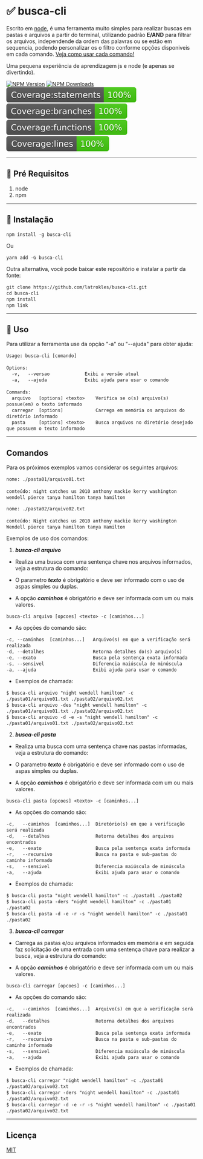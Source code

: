 # ✅ busca-cli

Escrito em [node](http://nodejs.org), é uma ferramenta muito simples para realizar buscas em pastas e arquivos a partir do terminal, utilizando padrão **E/AND** para filtrar os arquivos, independende da ordem das palavras ou se estão em sequencia, podendo personalizar os o filtro conforme opções disponiveis em cada comando. [Veja como usar cada comando!](#comandos)

Uma pequena experiência de aprendizagem js e node (e apenas se divertindo).

[![NPM Version][npm-image]][npm-url]
[![NPM Downloads][downloads-image]][downloads-url]
![badge-statements]
![badge-branches]
![badge-functions]
![badge-lines]

---

## 🔹 Pré Requisitos

1. node
1. npm

---

## 🔹 Instalação

```
npm install -g busca-cli
```

Ou

```
yarn add -G busca-cli
```

Outra alternativa, você pode baixar este repositório e instalar a partir da fonte:

```
git clone https://github.com/latrokles/busca-cli.git
cd busca-cli
npm install
npm link
```

---

## 🔹 Uso

Para utilizar a ferramenta use da opção "-a" ou "--ajuda" para obter ajuda:

```
Usage: busca-cli [comando]

Options:
  -v,   --versao             Exibi a versão atual
  -a,   --ajuda              Exibi ajuda para usar o comando

Commands:
  arquivo   [options] <texto>    Verifica se o(s) arquivo(s) possue(em) o texto informado
  carregar  [options]            Carrega em memória os arquivos do diretório informado
  pasta     [options] <texto>    Busca arquivos no diretório desejado que possuem o texto informado
```

---

## Comandos

Para os próximos exemplos vamos considerar os seguintes arquivos:

```
nome: ./pasta01/arquivo01.txt

conteúdo: night catches us 2010 anthony mackie kerry washington wendell pierce tanya hamilton tanya hamilton
```

```
nome: ./pasta02/arquivo02.txt

conteúdo: Night catches us 2010 anthony mackie kerry washington Wendell pierce tanya hamilton tanya Hamilton
```

Exemplos de uso dos comandos:

1. **_busca-cli arquivo_**

- Realiza uma busca com uma sentença chave nos arquivos informados, veja a estrutura do comando:

- O parametro **_texto_** é obrigatório e deve ser informado com o uso de aspas simples ou duplas.
- A opção **_caminhos_** é obrigatório e deve ser informada com um ou mais valores.

```
busca-cli arquivo [opcoes] <texto> -c [caminhos...]
```

- As opções do comando são:

```
-c, --caminhos  [caminhos...]   Arquivo(s) em que a verificação será realizada
-d, --detalhes                  Retorna detalhes do(s) arquivo(s)
-e, --exato                     Busca pela sentença exata informada
-s, --sensivel                  Diferencia maiúscula de minúscula
-a, --ajuda                     Exibi ajuda para usar o comando
```

- Exemplos de chamada:

```
$ busca-cli arquivo "night wendell hamilton" -c ./pasta01/arquivo01.txt ./pasta02/arquivo02.txt
$ busca-cli arquivo -des "night wendell hamilton" -c ./pasta01/arquivo01.txt ./pasta02/arquivo02.txt
$ busca-cli arquivo -d -e -s "night wendell hamilton" -c ./pasta01/arquivo01.txt ./pasta02/arquivo02.txt
```

2. **_busca-cli pasta_**

- Realiza uma busca com uma sentença chave nas pastas informadas, veja a estrutura do comando:

- O parametro **_texto_** é obrigatório e deve ser informado com o uso de aspas simples ou duplas.
- A opção **_caminhos_** é obrigatório e deve ser informada com um ou mais valores.

```
busca-cli pasta [opcoes] <texto> -c [caminhos...]
```

- As opções do comando são:

```
-c,   --caminhos  [caminhos...]  Diretório(s) em que a verificação será realizada
-d,   --detalhes                 Retorna detalhes dos arquivos encontrados
-e,   --exato                    Busca pela sentença exata informada
-r,   --recursivo                Busca na pasta e sub-pastas do caminho informado
-s,   --sensivel                 Diferencia maiúscula de minúscula
-a,   --ajuda                    Exibi ajuda para usar o comando
```

- Exemplos de chamada:

```
$ busca-cli pasta "night wendell hamilton" -c ./pasta01 ./pasta02
$ busca-cli pasta -ders "night wendell hamilton" -c ./pasta01 ./pasta02
$ busca-cli pasta -d -e -r -s "night wendell hamilton" -c ./pasta01 ./pasta02
```

3. **_busca-cli carregar_**

- Carrega as pastas e/ou arquivos informados em memória e em seguida faz solicitação de uma entrada com uma sentença chave para realizar a busca, veja a estrutura do comando:

- A opção **_caminhos_** é obrigatório e deve ser informada com um ou mais valores.

```
busca-cli carregar [opcoes] -c [caminhos...]
```

- As opções do comando são:

```
-c,   --caminhos  [caminhos...]  Arquivo(s) em que a verificação será realizada
-d,   --detalhes                 Retorna detalhes dos arquivos encontrados
-e,   --exato                    Busca pela sentença exata informada
-r,   --recursivo                Busca na pasta e sub-pastas do caminho informado
-s,   --sensivel                 Diferencia maiúscula de minúscula
-a,   --ajuda                    Exibi ajuda para usar o comando
```

- Exemplos de chamada:

```
$ busca-cli carregar "night wendell hamilton" -c ./pasta01 ./pasta02/arquivo02.txt
$ busca-cli carregar -ders "night wendell hamilton" -c ./pasta01 ./pasta02/arquivo02.txt
$ busca-cli carregar -d -e -r -s "night wendell hamilton" -c ./pasta01 ./pasta02/arquivo02.txt
```

---

## Licença

[MIT](LICENSE)

[badge-branches]: ./__tests__/badges/badge-branches.svg
[badge-functions]: ./__tests__/badges/badge-functions.svg
[badge-lines]: ./__tests__/badges/badge-lines.svg
[badge-statements]: ./__tests__/badges/badge-statements.svg
[npm-image]: https://img.shields.io/npm/v/express-swagger-delta.svg
[npm-url]: https://npmjs.org/package/express-swagger-delta
[downloads-image]: https://img.shields.io/npm/dm/express-swagger-delta.svg
[downloads-url]: https://npmjs.org/package/express-swagger-delta
